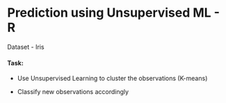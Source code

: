
# Prediction using Unsupervised ML - R

Dataset - Iris

#### Task:

* Use Unsupervised Learning to cluster the observations (K-means)

* Classify new observations accordingly

